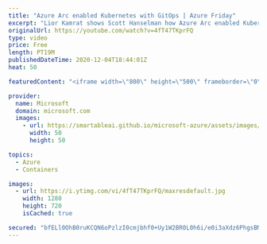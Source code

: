 ```yaml
---
title: "Azure Arc enabled Kubernetes with GitOps | Azure Friday"
excerpt: "Lior Kamrat shows Scott Hanselman how Azure Arc enabled Kubernetes provides an easy way to apply GitOps configurations on Kubernetes clusters deployed outside of Azure, which enables you to control and govern those clusters and applications using GitHub repositories as the \"single source of truth.\""
originalUrl: https://youtube.com/watch?v=4fT47TKprFQ
type: video
price: Free
length: PT19M
publishedDateTime: 2020-12-04T18:44:01Z
heat: 50

featuredContent: "<iframe width=\"800\" height=\"500\" frameborder=\"0\" src=\"https://www.youtube.com/embed/4fT47TKprFQ\" allow=\"accelerometer; autoplay; encrypted-media; gyroscope; picture-in-picture\" allowfullscreen></iframe>"

provider:
  name: Microsoft
  domain: microsoft.com
  images:
    - url: https://smartableai.github.io/microsoft-azure/assets/images/organizations/microsoft.com-50x50.jpg
      width: 50
      height: 50

topics:
  - Azure
  - Containers

images:
  - url: https://i.ytimg.com/vi/4fT47TKprFQ/maxresdefault.jpg
    width: 1280
    height: 720
    isCached: true

secured: "bfELl0OhB0ruKCQN6oPzlzI0cmjbhf0+Uy1W2BR0L0h6i/e0i3aXdz6PhgsBMQ3JHCZ/WIqaV3YfMH1LlJoaTBQ7gZ6LgN1ckNC1gHamvJg470o7aYWDOJX5TegAocBcFtUj5q+g4UI6OK9ZdJG1IrC14xKH75/X/3S7LUgBxTaRu/6FyI1QyoUN5Q6eAmmLNk0Ur5n9PTYYlfQQfozD70fw71FUHW+hLCzaH2YXSvWoBXaDKa05KPL2loPphfNFuDx9lCprtvvrIgtfkpoJVx6wGu+rIcTRB9k5P22UIA93bywoPCq9RykGU74jsmWiXSBuiK9xo5NNH0nXpTxXHsh2LcGu7g+vVkmlSixV7HDLA+EKrZV844lSrXuibHHX8kLGCa8SCR9CQRsglL9TxdPgtYQ1g75mMRJI2R9cXkk=;UQibhXXpbOCGO9cwtMjfWA=="
---
```


